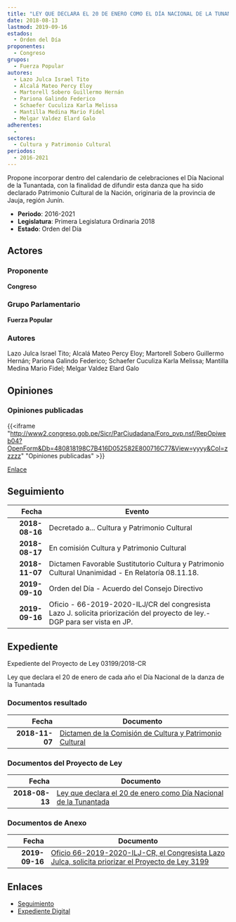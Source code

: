 ```yaml
---
title: "LEY QUE DECLARA EL 20 DE ENERO COMO EL DÍA NACIONAL DE LA TUNANTADA"
date: 2018-08-13
lastmod: 2019-09-16
estados: 
  - Orden del Día
proponentes: 
  - Congreso
grupos: 
  - Fuerza Popular
autores: 
  - Lazo Julca Israel Tito
  - Alcalá Mateo Percy Eloy
  - Martorell Sobero Guillermo Hernán
  - Pariona Galindo Federico
  - Schaefer Cuculiza Karla Melissa
  - Mantilla Medina Mario Fidel
  - Melgar Valdez Elard Galo
adherentes: 
  - 
sectores: 
  - Cultura y Patrimonio Cultural
periodos: 
  - 2016-2021
---
```


Propone incorporar dentro del calendario de celebraciones el Día Nacional de la Tunantada, con la finalidad de difundir esta danza que ha sido declarado Patrimonio Cultural de la Nación, originaria de la provincia de Jauja, región Junín.

- **Periodo**: 2016-2021
- **Legislatura**: Primera Legislatura Ordinaria 2018
- **Estado**: Orden del Día

## Actores

### Proponente

**Congreso**

### Grupo Parlamentario

**Fuerza Popular**

### Autores

Lazo Julca Israel Tito; Alcalá Mateo Percy Eloy; Martorell Sobero Guillermo Hernán; Pariona Galindo Federico; Schaefer Cuculiza Karla Melissa; Mantilla Medina Mario Fidel; Melgar Valdez Elard Galo


## Opiniones

### Opiniones publicadas

{{<iframe "http://www2.congreso.gob.pe/Sicr/ParCiudadana/Foro_pvp.nsf/RepOpiweb04?OpenForm&Db=480818198C7B416D052582E800716C77&View=yyyy&Col=zzzzz" "Opiniones publicadas" >}}

[Enlace](http://www2.congreso.gob.pe/Sicr/ParCiudadana/Foro_pvp.nsf/RepOpiweb04?OpenForm&Db=480818198C7B416D052582E800716C77&View=yyyy&Col=zzzzz)

## Seguimiento

| Fecha | Evento |
|------:|--------|
| **2018-08-16** | Decretado a... Cultura y Patrimonio Cultural|
| **2018-08-17** | En comisión Cultura y Patrimonio Cultural|
| **2018-11-07** | Dictamen Favorable Sustitutorio Cultura y Patrimonio Cultural Unanimidad - En Relatoría 08.11.18.|
| **2019-09-10** | Orden del Día - Acuerdo del Consejo Directivo|
| **2019-09-16** | Oficio - 66-2019-2020-ILJ/CR del congresista Lazo J. solicita priorización del proyecto de ley.-DGP para ser vista en JP.|


## Expediente

Expediente del Proyecto de Ley 03199/2018-CR

Ley que declara el 20 de enero de cada año el Día Nacional de la danza de la Tunantada


### Documentos resultado

| Fecha | Documento |
|------:|--------|
| **2018-11-07** | [Dictamen de la Comisión de Cultura y Patrimonio Cultural](http://www.leyes.congreso.gob.pe/Documentos/2016_2021/Dictamenes/Proyectos_de_Ley/03199DC05MAY20181107.pdf) |

### Documentos del Proyecto de Ley

| Fecha | Documento |
|------:|--------|
| **2018-08-13** | [Ley que declara el 20 de enero como Día Nacional de la Tunantada](http://www.leyes.congreso.gob.pe/Documentos/2016_2021/Proyectos_de_Ley_y_de_Resoluciones_Legislativas/PL0319920180813.PDF) |

### Documentos de Anexo

| Fecha | Documento |
|------:|--------|
| **2019-09-16** | [Oficio 66-2019-2020-ILJ-CR, el Congresista Lazo Julca, solicita priorizar el Proyecto de Ley 3199](http://www.leyes.congreso.gob.pe/Documentos/2016_2021/Oficios/Congresistas/OFICIO-66-2019-2020-ILJ-CR.pdf) |

## Enlaces 

- [Seguimiento](http://www2.congreso.gob.pehttp://www2.congreso.gob.pe/Sicr/TraDocEstProc/CLProLey2016.nsf/f7fff46988ca05b1052578e100829cc7/688d037ec0530997052582e8007ed0f6?OpenDocument)
- [Expediente Digital](http://www2.congreso.gob.pehttp://www2.congreso.gob.pe/Sicr/TraDocEstProc/CLProLey2016.nsf/f7fff46988ca05b1052578e100829cc7/688d037ec0530997052582e8007ed0f6?OpenDocument&Click=05257FB7005EB655.eb71d0cf91d8294e05256cdf006b5706/$Body/0.1C6C)
